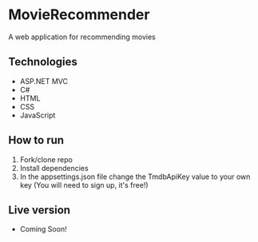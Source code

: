 # MovieRecommender
A web application for recommending movies

## Technologies
- ASP.NET MVC
- C#
- HTML
- CSS
- JavaScript

## How to run
1. Fork/clone repo
2. Install dependencies
3. In the appsettings.json file change the TmdbApiKey value to your own key (You will need to sign up, it's free!)

## Live version
- Coming Soon!
